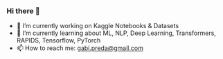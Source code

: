### Hi there 👋


- 🔭 I’m currently working on Kaggle Notebooks & Datasets
- 🌱 I’m currently learning about ML, NLP, Deep Learning, Transformers, RAPIDS, Tensorflow, PyTorch
- 📫 How to reach me: gabi.preda@gmail.com

